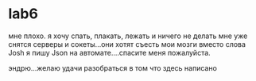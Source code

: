 # lab6

мне плохо. я хочу спать, плакать, лежать и ничего не делать
мне уже снятся серверы и сокеты...они хотят съесть мои мозги
вместо слова Josh я пишу Json на автомате....спасите меня пожалуйста.


эндрю...желаю удачи разобраться в том что здесь написано
